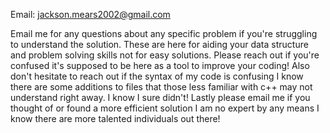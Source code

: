 Email: jackson.mears2002@gmail.com

Email me for any questions about any specific problem if you're struggling to understand the solution. 
These are here for aiding your data structure and problem solving skills not for easy solutions. 
Please reach out if you're confused it's supposed to be here as a tool to improve your coding!
Also don't hesitate to reach out if the syntax of my code is confusing I know there are 
some additions to files that those less familiar with c++ may not understand right away.
I know I sure didn't!
Lastly please email me if you thought of or found a more efficient solution I am no expert by any means I know there are more talented individuals out there!
